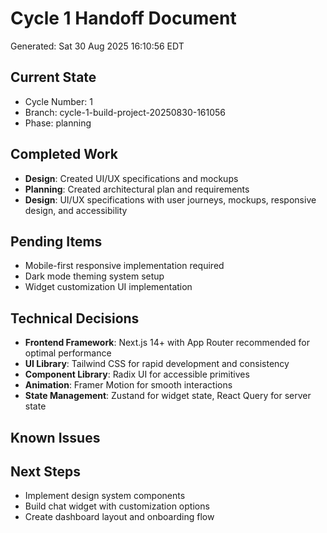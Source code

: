 # Cycle 1 Handoff Document

Generated: Sat 30 Aug 2025 16:10:56 EDT

## Current State
- Cycle Number: 1
- Branch: cycle-1-build-project-20250830-161056
- Phase: planning

## Completed Work
<!-- Updated by each agent as they complete their phase -->
- **Design**: Created UI/UX specifications and mockups
- **Planning**: Created architectural plan and requirements
- **Design**: UI/UX specifications with user journeys, mockups, responsive design, and accessibility

## Pending Items
<!-- Items that need attention in the next phase or cycle -->
- Mobile-first responsive implementation required
- Dark mode theming system setup
- Widget customization UI implementation

## Technical Decisions
<!-- Important technical decisions made during this cycle -->
- **Frontend Framework**: Next.js 14+ with App Router recommended for optimal performance
- **UI Library**: Tailwind CSS for rapid development and consistency
- **Component Library**: Radix UI for accessible primitives
- **Animation**: Framer Motion for smooth interactions
- **State Management**: Zustand for widget state, React Query for server state

## Known Issues
<!-- Issues discovered but not yet resolved -->

## Next Steps
<!-- Clear action items for the next agent/cycle -->
- Implement design system components
- Build chat widget with customization options
- Create dashboard layout and onboarding flow

